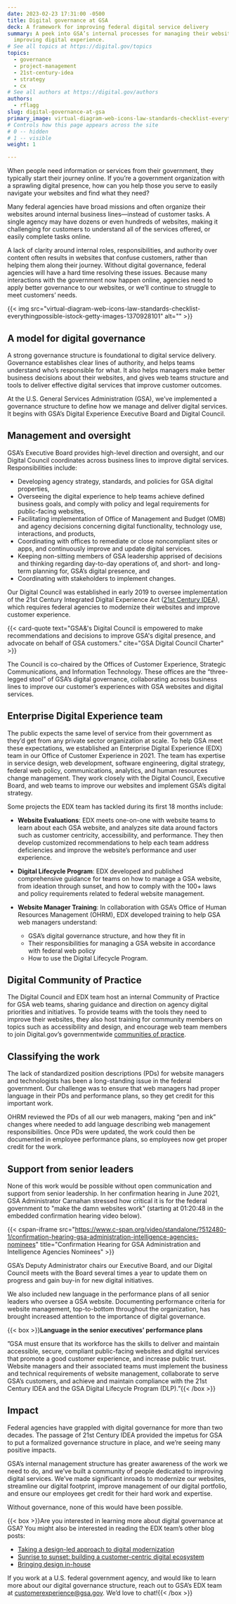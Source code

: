 ```yaml
---
date: 2023-02-23 17:31:00 -0500
title: Digital governance at GSA
deck: A framework for improving federal digital service delivery
summary: A peek into GSA’s internal processes for managing their websites and
  improving digital experience.
# See all topics at https://digital.gov/topics
topics:
  - governance
  - project-management
  - 21st-century-idea
  - strategy
  - cx
# See all authors at https://digital.gov/authors
authors:
  - rflagg
slug: digital-governance-at-gsa
primary_image: virtual-diagram-web-icons-law-standards-checklist-everythingpossible-istock-getty-images-1370928101
# Controls how this page appears across the site
# 0 -- hidden
# 1 -- visible
weight: 1

---
```


When people need information or services from their government, they typically start their journey online. If you’re a government organization with a sprawling digital presence, how can you help those you serve to easily navigate your websites and find what they need?

Many federal agencies have broad missions and often organize their websites around internal business lines—instead of customer tasks. A single agency may have dozens or even hundreds of websites, making it challenging for customers to understand all of the services offered, or easily complete tasks online.

A lack of clarity around internal roles, responsibilities, and authority over content often results in websites that confuse customers, rather than helping them along their journey. Without digital governance, federal agencies will have a hard time resolving these issues. Because many interactions with the government now happen online, agencies need to apply better governance to our websites, or we’ll continue to struggle to meet customers’ needs.

{{< img src="virtual-diagram-web-icons-law-standards-checklist-everythingpossible-istock-getty-images-1370928101" alt="" >}}

## A model for digital governance

A strong governance structure is foundational to digital service delivery. Governance establishes clear lines of authority, and helps teams understand who’s responsible for what. It also helps managers make better business decisions about their websites, and gives web teams structure and tools to deliver effective digital services that improve customer outcomes.

At the U.S. General Services Administration (GSA), we’ve implemented a governance structure to define how we manage and deliver digital services. It begins with GSA’s Digital Experience Executive Board and Digital Council.

## Management and oversight

GSA’s Executive Board provides high-level direction and oversight, and our Digital Council coordinates across business lines to improve digital services. Responsibilities include:

* Developing agency strategy, standards, and policies for GSA digital properties,
* Overseeing the digital experience to help teams achieve defined business goals, and comply with policy and legal requirements for public-facing websites,
* Facilitating implementation of Office of Management and Budget (OMB) and agency decisions concerning digital functionality, technology use, interactions, and products,
* Coordinating with offices to remediate or close noncompliant sites or apps, and continuously improve and update digital services.
* Keeping non-sitting members of GSA leadership apprised of decisions and thinking regarding day-to-day operations of, and short- and long-term planning for, GSA’s digital presence, and
* Coordinating with stakeholders to implement changes.

Our Digital Council was established in early 2019 to oversee implementation of the 21st Century Integrated Digital Experience Act ([21st Century IDEA](https://digital.gov/resources/21st-century-integrated-digital-experience-act/)), which requires federal agencies to modernize their websites and improve customer experience.

{{< card-quote text="GSA&'s Digital Council is empowered to make recommendations and decisions to improve GSA's digital presence, and advocate on behalf of GSA customers." cite="GSA Digital Council Charter" >}}

The Council is co-chaired by the Offices of Customer Experience, Strategic Communications, and Information Technology. These offices are the “three-legged stool” of GSA’s digital governance, collaborating across business lines to improve our customer’s experiences with GSA websites and digital services.

## Enterprise Digital Experience team

The public expects the same level of service from their government as they’d get from any private sector organization at scale. To help GSA meet these expectations, we established an Enterprise Digital Experience (EDX) team in our Office of Customer Experience in 2021. The team has expertise in service design, web development, software engineering, digital strategy, federal web policy, communications, analytics, and human resources change management. They work closely with the Digital Council, Executive Board, and web teams to improve our websites and implement GSA’s digital strategy.

Some projects the EDX team has tackled during its first 18 months include:

* **Website Evaluations**: EDX meets one-on-one with website teams to learn about each GSA website, and analyzes site data around factors such as customer centricity, accessibility, and performance. They then develop customized recommendations to help each team address deficiencies and improve the website’s performance and user experience.
* **Digital Lifecycle Program**: EDX developed and published comprehensive guidance for teams on how to manage a GSA website, from ideation through sunset, and how to comply with the 100+ laws and policy requirements related to federal website management.
* **Website Manager Training**: In collaboration with GSA’s Office of Human Resources Management (OHRM), EDX developed training to help GSA web managers understand:

  * GSA’s digital governance structure, and how they fit in
  * Their responsibilities for managing a GSA website in accordance with federal web policy
  * How to use the Digital Lifecycle Program.

## Digital Community of Practice

The Digital Council and EDX team host an internal Community of Practice for GSA web teams, sharing guidance and direction on agency digital priorities and initiatives. To provide teams with the tools they need to improve their websites, they also host training for community members on topics such as accessibility and design, and encourage web team members to join Digital.gov’s governmentwide [communities of practice](https://digital.gov/communities/).

## Classifying the work

The lack of standardized position descriptions (PDs) for website managers and technologists has been a long-standing issue in the federal government. Our challenge was to ensure that web managers had proper language in their PDs and performance plans, so they get credit for this important work.

OHRM reviewed the PDs of all our web managers, making “pen and ink” changes where needed to add language describing web management responsibilities. Once PDs were updated, the work could then be documented in employee performance plans, so employees now get proper credit for the work.

## Support from senior leaders

None of this work would be possible without open communication and support from senior leadership. In her confirmation hearing in June 2021, GSA Administrator Carnahan stressed how critical it is for the federal government to "make the damn websites work" (starting at 01:20:48 in the embedded confirmation hearing video below).

{{< cspan-iframe src="https://www.c-span.org/video/standalone/?512480-1/confirmation-hearing-gsa-administration-intelligence-agencies-nominees" title="Confirmation Hearing for GSA Administration and Intelligence Agencies Nominees" >}}

GSA’s Deputy Administrator chairs our Executive Board, and our Digital Council meets with the Board several times a year to update them on progress and gain buy-in for new digital initiatives.

We also included new language in the performance plans of all senior leaders who oversee a GSA website. Documenting performance criteria for website management, top-to-bottom throughout the organization, has brought increased attention to the importance of digital governance.

{{< box >}}**Language in the senior executives’ performance plans**

”GSA must ensure that its workforce has the skills to deliver and maintain accessible, secure, compliant public-facing websites and digital services that promote a good customer experience, and increase public trust. Website managers and their associated teams must implement the business and technical requirements of website management, collaborate to serve GSA’s customers, and achieve and maintain compliance with the 21st Century IDEA and the GSA Digital Lifecycle Program (DLP).”{{< /box >}}

## Impact

Federal agencies have grappled with digital governance for more than two decades. The passage of 21st Century IDEA provided the impetus for GSA to put a formalized governance structure in place, and we’re seeing many positive impacts.

GSA’s internal management structure has greater awareness of the work we need to do, and we’ve built a community of people dedicated to improving digital services. We’ve made significant inroads to modernize our websites, streamline our digital footprint, improve management of our digital portfolio, and ensure our employees get credit for their hard work and expertise.

Without governance, none of this would have been possible.

{{< box >}}Are you interested in learning more about digital governance at GSA? You might also be interested in reading the EDX team’s other blog posts: 

* [Taking a design-led approach to digital modernization](https://digital.gov/2022/10/07/taking-a-design-led-approach-to-digital-modernization/)
* [Sunrise to sunset: building a customer-centric digital ecosystem](https://digital.gov/2022/10/14/sunrise-to-sunset-building-a-customer-centric-digital-ecosystem/) 
* [Bringing design in-house](https://digital.gov/2023/01/27/bringing-design-in-house/)

If you work at a U.S. federal government agency, and would like to learn more about our digital governance structure, reach out to GSA’s EDX team at [customerexperience@gsa.gov](mailto:customerexperience@gsa.gov). We’d love to chat!{{< /box >}}
